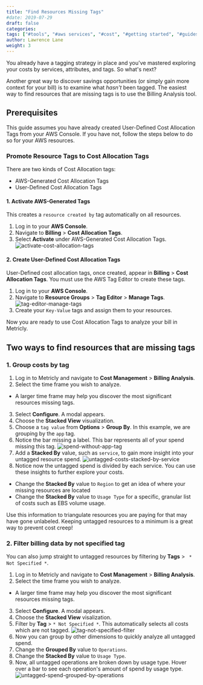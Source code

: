 ```yaml
---
title: "Find Resources Missing Tags"
#date: 2019-07-29
draft: false
categories:
tags: ["#tools", "#aws services", "#cost", "#getting started", "#guides"]
author: Lawrence Lane
weight: 3
---
```


You already have a tagging strategy in place and you've mastered exploring your costs by services, attributes, and tags. So what's next?

Another great way to discover savings opportunities (or simply gain more context for your bill) is to examine what _hasn't_ been tagged. The easiest way to find resources that are missing tags is to use the Billing Analysis tool.

## Prerequisites

This guide assumes you have already created User-Defined Cost Allocation Tags from your AWS Console. If you have not, follow the steps below to do so for your AWS resources.

### Promote Resource Tags to Cost Allocation Tags

There are two kinds of Cost Allocation tags:

- AWS-Generated Cost Allocation Tags
- User-Defined Cost Allocation Tags

#### 1. Activate AWS-Generated Tags
This creates a `resource created by` tag automatically on all resources.

1. Log in to your **AWS Console**.
2. Navigate to **Billing** > **Cost Allocation Tags**.
3. Select **Activate** under AWS-Generated Cost Allocation Tags.
![activate-cost-allocation-tags](/images/how-to-find-uncategorized-costs/activate-cost-allocation-tags.png)

#### 2. Create User-Defined Cost Allocation Tags

User-Defined cost allocation tags, once created, appear in **Billing** > **Cost Allocation Tags**. You must use the AWS Tag Editor to create these tags.

1. Log in to your **AWS Console**.
2. Navigate to **Resource Groups** > **Tag Editor** > **Manage Tags**.
![tag-editor-manage-tags](/images/how-to-find-uncategorized-costs/tag-editor-manage-tags.png)
3. Create your `Key-Value` tags and assign them to your resources.

Now you are ready to use Cost Allocation Tags to analyze your bill in Metricly.

## Two ways to find resources that are missing tags

### 1. Group costs by tag

1. Log in to Metricly and navigate to **Cost Management** > **Billing Analysis**.
2. Select the time frame you wish to analyze.
  - A larger time frame may help you discover the most significant resources missing tags.
3. Select **Configure**. A modal appears.
4. Choose the **Stacked View** visualization.
5. Choose a `tag value` from **Options** > **Group By**. In this example, we are grouping by the `app` tag.
6. Notice the bar missing a label. This bar represents all of your spend missing this tag.
![spend-without-app-tag](/images/how-to-find-uncategorized-costs/spend-without-app-tag.png)
7. Add a **Stacked By** value, such as `service`, to gain more insight into your untagged resource spend.
![untagged-costs-stacked-by-service](/images/how-to-find-uncategorized-costs/untagged-costs-stacked-by-service.png)
8. Notice now the untagged spend is divided by each service. You can use these insights to further explore your costs.
 - Change the **Stacked By** value to `Region` to get an idea of where your missing resources are located
 - Change the **Stacked By** value to `Usage Type` for a specific, granular list of costs such as EBS volume usage.

Use this information to triangulate resources you are paying for that may have gone unlabeled. Keeping untagged resources to a minimum is a great way to prevent cost creep!

### 2. Filter billing data by not specified tag

You can also jump straight to untagged resources by filtering by **Tags** > ` * Not Specified *`.

1. Log in to Metricly and navigate to **Cost Management** > **Billing Analysis**.
2. Select the time frame you wish to analyze.
  - A larger time frame may help you discover the most significant resources missing tags.
3. Select **Configure**. A modal appears.
4. Choose the **Stacked View** visalization.
5. Filter by **Tag** > `* Not Specified *`. This automatically selects all costs which are not tagged.
![tag-not-specified-filter](/images/how-to-find-uncategorized-costs/tag-not-specified-filter.png)
6. Now you can group by other dimensions to quickly analyze all untagged spend.
7. Change the **Grouped By** value to `Operations`.
8. Change the **Stacked By** value to `Usage Type`.
9. Now, all untagged operations are broken down by usage type. Hover over a bar to see each operation's amount of spend by usage type.
![untagged-spend-grouped-by-operations](/images/how-to-find-uncategorized-costs/untagged-spend-grouped-by-operations.png)
